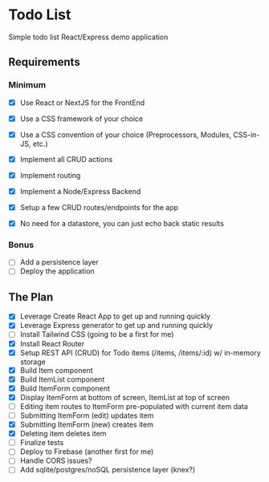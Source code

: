 # Todo List

Simple todo list React/Express demo application

## Requirements

### Minimum

- [x] Use React or NextJS for the FrontEnd

- [x] Use a CSS framework of your choice

- [x] Use a CSS convention of your choice (Preprocessors, Modules, CSS-in-JS, etc.)

- [x] Implement all CRUD actions

- [x] Implement routing

- [x] Implement a Node/Express Backend

- [x] Setup a few CRUD routes/endpoints for the app

- [x] No need for a datastore, you can just echo back static results

### Bonus

- [ ] Add a persistence layer
- [ ] Deploy the application

## The Plan

- [x] Leverage Create React App to get up and running quickly
- [x] Leverage Express generator to get up and running quickly
- [ ] Install Tailwind CSS (going to be a first for me)
- [x] Install React Router
- [x] Setup REST API (CRUD) for Todo items (/items, /items/:id) w/ in-memory storage
- [x] Build Item component
- [x] Build ItemList component
- [x] Build ItemForm component
- [x] Display ItemForm at bottom of screen, ItemList at top of screen
- [ ] Editing item routes to ItemForm pre-populated with current item data
- [ ] Submitting ItemForm (edit) updates item
- [x] Submitting ItemForm (new) creates item
- [x] Deleting item deletes item
- [ ] Finalize tests
- [ ] Deploy to Firebase (another first for me)
- [ ] Handle CORS issues?
- [ ] Add sqlite/postgres/noSQL persistence layer (knex?)